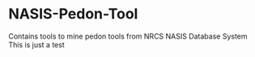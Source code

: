 # NASIS-Pedon-Tool
Contains tools to mine pedon tools from NRCS NASIS Database System
This is just a test 
